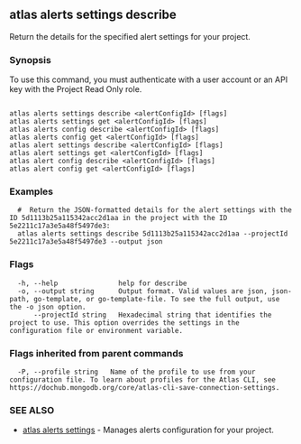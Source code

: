 ## atlas alerts settings describe

Return the details for the specified alert settings for your project.


### Synopsis

To use this command, you must authenticate with a user account or an API key with the Project Read Only role.



```

atlas alerts settings describe <alertConfigId> [flags]
atlas alerts settings get <alertConfigId> [flags]
atlas alerts config describe <alertConfigId> [flags]
atlas alerts config get <alertConfigId> [flags]
atlas alert settings describe <alertConfigId> [flags]
atlas alert settings get <alertConfigId> [flags]
atlas alert config describe <alertConfigId> [flags]
atlas alert config get <alertConfigId> [flags]
```

### Examples

```
  #  Return the JSON-formatted details for the alert settings with the ID 5d1113b25a115342acc2d1aa in the project with the ID 5e2211c17a3e5a48f5497de3:
  atlas alerts settings describe 5d1113b25a115342acc2d1aa --projectId 5e2211c17a3e5a48f5497de3 --output json
```


### Flags

```
  -h, --help               help for describe
  -o, --output string      Output format. Valid values are json, json-path, go-template, or go-template-file. To see the full output, use the -o json option.
      --projectId string   Hexadecimal string that identifies the project to use. This option overrides the settings in the configuration file or environment variable.

```


### Flags inherited from parent commands

```
  -P, --profile string   Name of the profile to use from your configuration file. To learn about profiles for the Atlas CLI, see https://dochub.mongodb.org/core/atlas-cli-save-connection-settings.

```

### SEE ALSO


* [atlas alerts settings](atlas_alerts_settings.md)	- Manages alerts configuration for your project.



